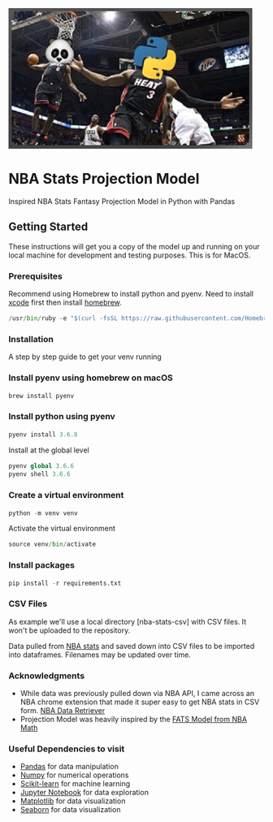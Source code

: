 ![Badge](https://github.com/flan02/nba-python-pandas/blob/main/public/pandas_duo_miamiheat.png)


# NBA Stats Projection Model

Inspired NBA Stats Fantasy Projection Model in Python with Pandas

## Getting Started

These instructions will get you a copy of the model up and running on your local machine for development and testing purposes. This is for MacOS.

### Prerequisites

Recommend using Homebrew to install python and pyenv. Need to install [xcode](https://itunes.apple.com/us/app/xcode/id497799835?mt=12) first then install [homebrew](https://brew.sh/).

```py
/usr/bin/ruby -e "$(curl -fsSL https://raw.githubusercontent.com/Homebrew/install/master/install)"
```

### Installation

A step by step guide to get your venv running

### **Install pyenv using homebrew on macOS**

```py
brew install pyenv
```

### **Install python using pyenv**

```py
pyenv install 3.6.8
```

Install at the global level

```py
pyenv global 3.6.6
pyenv shell 3.6.6
```

### **Create a virtual environment**

```py
python -m venv venv
```

Activate the virtual environment

```py
source venv/bin/activate
```

### **Install packages**

```py
pip install -r requirements.txt
```

### CSV Files

As example we'll use a local directory [nba-stats-csv] with CSV files. It won't be uploaded to the repository.

Data pulled from [NBA stats](https://stats.nba.com/) and saved down into CSV files to be imported into dataframes. Filenames may be updated over time.

### Acknowledgments

- While data was previously pulled down via NBA API, I came across an NBA chrome extension that made it super easy to get NBA stats in CSV form. [NBA Data Retriever](https://chrome.google.com/webstore/detail/nba-data-retriever/cibebblabkdibhnidfnipfnjkfbcmeha?hl=en)
- Projection Model was heavily inspired by the [FATS Model from NBA Math](https://nbamath.com/fats-model/)

### Useful Dependencies to visit

- [Pandas](https://pandas.pydata.org/) for data manipulation
- [Numpy](http://www.numpy.org/) for numerical operations
- [Scikit-learn](https://scikit-learn.org/stable/) for machine learning
- [Jupyter Notebook](https://jupyter.org/) for data exploration
- [Matplotlib](https://matplotlib.org/) for data visualization
- [Seaborn](https://seaborn.pydata.org/) for data visualization
